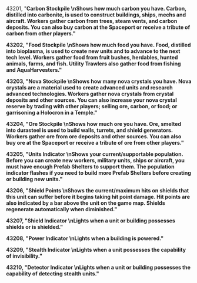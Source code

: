 ﻿43201, "<b>Carbon Stockpile<b> \nShows how much carbon you have. Carbon, distilled into carbonite, is used to construct buildings, ships, mechs and aircraft. Workers gather carbon from trees, steam vents, and carbon deposits. You can also buy carbon at the Spaceport or receive a tribute of carbon from other players."

43202, "<b>Food Stockpile<b> \nShows how much food you have. Food, distilled into bioplasma, is used to create new units and to advance to the next tech level. Workers gather food from fruit bushes, herdables, hunted animals, farms, and fish. Utility Trawlers also gather food from fishing and AquaHarvesters."

43203, "<b>Nova Stockpile<b> \nShows how many nova crystals you have. Nova crystals are a material used to create advanced units and research advanced technologies. Workers gather nova crystals from crystal deposits and other sources. You can also increase your nova crystal reserve by trading with other players; selling ore, carbon, or food; or garrisoning a Holocron in a Temple."

43204, "<b>Ore Stockpile<b> \nShows how much ore you have. Ore, smelted into durasteel is used to build walls, turrets, and shield generators. Workers gather ore from ore deposits and other sources. You can also buy ore at the Spaceport or receive a tribute of ore from other players."

43205, "<b>Units Indicator<b> \nShows your current/supportable population. Before you can create new workers, military units, ships or aircraft, you must have enough Prefab Shelters to support them. The population indicator flashes if you need to build more Prefab Shelters before creating or building new units."

43206, "<b>Shield Points<b> \nShows the current/maximum hits on shields that this unit can suffer before it begins taking hit point damage. Hit points are also indicated by a bar above the unit on the game map. Shields regenerate automatically when diminished."

43207, "<b>Shield Indicator<b> \nLights when a unit or building possesses shields or is shielded."

43208, "<b>Power Indicator<b> \nLights when a building is powered."

43209, "<b>Stealth Indicator<b> \nLights when a unit possesses the capability of invisibility."

43210, "<b>Detector Indicator<b> \nLights when a unit or building possesses the capability of detecting stealth units."

